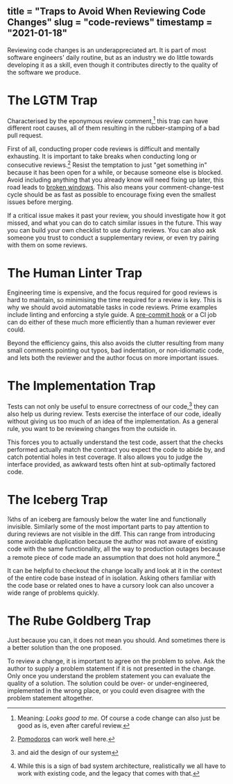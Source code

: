 title = "Traps to Avoid When Reviewing Code Changes"
slug = "code-reviews"
timestamp = "2021-01-18"
---
Reviewing code changes is an underappreciated art. It is part of most software engineers' daily routine, but as an industry we do little towards developing it as a skill, even though it contributes directly to the quality of the software we produce.


# The LGTM Trap

Characterised by the eponymous review comment,[^1] this trap can have different root causes, all of them resulting in the rubber-stamping of a bad pull request.

First of all, conducting proper code reviews is difficult and mentally exhausting. It is important to take breaks when conducting long or consecutive reviews.[^2] Resist the temptation to just "get something in" because it has been open for a while, or because someone else is blocked. Avoid including anything that you already know will need fixing up later, this road leads to [broken windows](https://blog.codinghorror.com/the-broken-window-theory/). This also means your comment-change-test cycle should be as fast as possible to encourage fixing even the smallest issues before merging.

If a critical issue makes it past your review, you should investigate how it got missed, and what you can do to catch similar issues in the future. This way you can build your own checklist to use during reviews. You can also ask someone you trust to conduct a supplementary review, or even try pairing with them on some reviews.


# The Human Linter Trap

Engineering time is expensive, and the focus required for good reviews is hard to maintain, so minimising the time required for a review is key. This is why we should avoid automatable tasks in code reviews. Prime examples include linting and enforcing a style guide. A [pre-commit hook](https://www.git-scm.com/docs/githooks) or a CI job can do either of these much more efficiently than a human reviewer ever could.

Beyond the efficiency gains, this also avoids the clutter resulting from many small comments pointing out typos, bad indentation, or non-idiomatic code, and lets both the reviewer and the author focus on more important issues.


# The Implementation Trap

Tests can not only be useful to ensure correctness of our code,[^3] they can also help us during review. Tests exercise the interface of our code, ideally without giving us too much of an idea of the implementation. As a general rule, you want to be reviewing changes from the outside in.

This forces you to actually understand the test code, assert that the checks performed actually match the contract you expect the code to abide by, and catch potential holes in test coverage. It also allows you to judge the interface provided, as awkward tests often hint at sub-optimally factored code.


# The Iceberg Trap

⅞ths of an iceberg are famously below the water line and functionally invisible. Similarly some of the most important parts to pay attention to during reviews are not visible in the diff. This can range from introducing some avoidable duplication because the author was not aware of existing code with the same functionality, all the way to production outages because a remote piece of code made an assumption that does not hold anymore.[^4]

It can be helpful to checkout the change locally and look at it in the context of the entire code base instead of in isolation. Asking others familiar with the code base or related ones to have a cursory look can also uncover a wide range of problems quickly.


# The Rube Goldberg Trap

Just because you can, it does not mean you should. And sometimes there is a better solution than the one proposed.

To review a change, it is important to agree on the problem to solve. Ask the author to supply a problem statement if it is not presented in the change. Only once you understand the problem statement you can evaluate the quality of a solution. The solution could be over- or under-engineered, implemented in the wrong place, or you could even disagree with the problem statement altogether.


[^1]: Meaning: *Looks good to me.* Of course a code change can also just be good as is, even after careful review.

[^2]: [Pomodoros](https://en.wikipedia.org/wiki/Pomodoro_Technique) can work well here.

[^3]: and aid the design of our system

[^4]: While this is a sign of bad system architecture, realistically we all have to work with existing code, and the legacy that comes with that.
